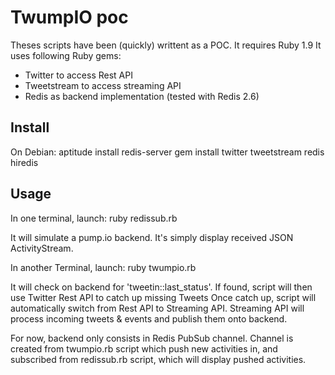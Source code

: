 # TwumpIO poc

Theses scripts have been (quickly) writtent as a POC.
It requires Ruby 1.9
It uses following Ruby gems:

- Twitter to access Rest API
- Tweetstream to access streaming API
- Redis as backend implementation (tested with Redis 2.6)

## Install
On Debian:
aptitude install redis-server
gem install twitter tweetstream redis hiredis

## Usage
In one terminal, launch:
ruby redissub.rb

It will simulate a pump.io backend. It's simply display received JSON ActivityStream.

In another Terminal, launch:
ruby twumpio.rb

It will check on backend for 'tweetin::last_status'.
If found, script will then use Twitter Rest API to catch up missing Tweets
Once catch up, script will automatically switch from Rest API to Streaming API.
Streaming API will process incoming tweets & events and publish them onto backend.

For now, backend only consists in Redis PubSub channel.
Channel is created from twumpio.rb script which push new activities in, and
subscribed from redissub.rb script, which will display pushed activities.
